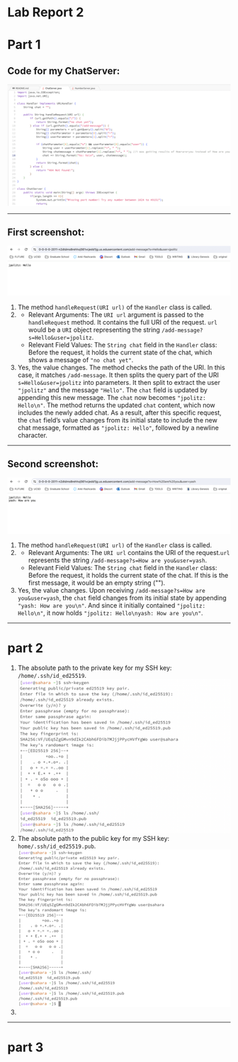 # Lab Report 2
# Part 1
## Code for my ChatServer:
![Image](Lab2-3.png)

---
## First screenshot: 
![Image](Lab2-1.png)
1. The method `handleRequest(URI url)` of the `Handler` class is called.
2. - Relevant Arguments: The `URI url` argument is passed to the `handleRequest` method. It contains the full URI of the request. `url` would be a `URI` object representing the string `/add-message?s=Hello&user=jpolitz`.
   - Relevant Field Values: The `String chat` field in the `Handler` class: Before the request, it holds the current state of the chat, which shows a message of `"no chat yet"`.
3. Yes, the value changes. The method checks the path of the URI. In this case, it matches `/add-message`. It then splits the query part of the URI `s=Hello&user=jpolitz` into parameters. It then split to extract the user `"jpolitz"` and the message `"Hello"`. The `chat` field is updated by appending this new message. The `chat` now becomes `"jpolitz: Hello\n"`. The method returns the updated `chat` content, which now includes the newly added chat. As a result, after this specific request, the `chat` field’s value changes from its initial state to include the new chat message, formatted as `"jpolitz: Hello"`, followed by a newline character.

---
## Second screenshot: 
![Image](Lab2-2.png)
1. The method `handleRequest(URI url)` of the `Handler` class is called.
2. - Relevant Arguments: The `URI url` contains the URI of the request.`url` represents the string `/add-message?s=How are you&user=yash`.
   - Relevant Field Values: The `String chat` field in the `Handler` class: Before the request, it holds the current state of the chat. If this is the first message, it would be an empty string ("").
3. Yes, the value changes. Upon receiving `/add-message?s=How are you&user=yash`, the `chat` field changes from its initial state by appending `"yash: How are you\n"`. And since it initially contained `"jpolitz: Hello\n"`, it now holds `"jpolitz: Hello\nyash: How are you\n"`.

---
# part 2
1. The absolute path to the private key for my SSH key: `/home/.ssh/id_ed25519`.
![Image](Lab2-4.png)
2. The absolute path to the public key for my SSH key: `home/.ssh/id_ed25519.pub`.
![Image](Lab2-5.png)
3. 
---
# part 3

